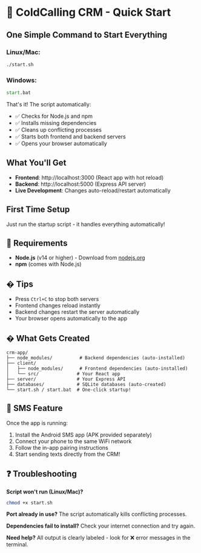 # 🚀 ColdCalling CRM - Quick Start

## One Simple Command to Start Everything

### Linux/Mac:
```bash
./start.sh
```

### Windows:
```cmd
start.bat
```

That's it! The script automatically:
- ✅ Checks for Node.js and npm
- ✅ Installs missing dependencies
- ✅ Cleans up conflicting processes
- ✅ Starts both frontend and backend servers
- ✅ Opens your browser automatically

## What You'll Get

- **Frontend**: http://localhost:3000 (React app with hot reload)
- **Backend**: http://localhost:5000 (Express API server)
- **Live Development**: Changes auto-reload/restart automatically

## First Time Setup

Just run the startup script - it handles everything automatically!

## 🔧 Requirements

- **Node.js** (v14 or higher) - Download from [nodejs.org](https://nodejs.org/)
- **npm** (comes with Node.js)

## � Tips

- Press `Ctrl+C` to stop both servers
- Frontend changes reload instantly
- Backend changes restart the server automatically
- Your browser opens automatically to the app

## �️ What Gets Created

```
crm-app/
├── node_modules/          # Backend dependencies (auto-installed)
├── client/
│   ├── node_modules/      # Frontend dependencies (auto-installed)
│   └── src/              # Your React app
├── server/               # Your Express API
├── databases/            # SQLite databases (auto-created)
└── start.sh / start.bat  # One-click startup!
```

## 🎯 SMS Feature

Once the app is running:
1. Install the Android SMS app (APK provided separately)
2. Connect your phone to the same WiFi network
3. Follow the in-app pairing instructions
4. Start sending texts directly from the CRM!

## ❓ Troubleshooting

**Script won't run (Linux/Mac)?**
```bash
chmod +x start.sh
```

**Port already in use?**
The script automatically kills conflicting processes.

**Dependencies fail to install?**
Check your internet connection and try again.

**Need help?**
All output is clearly labeled - look for ❌ error messages in the terminal.
